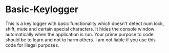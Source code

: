 # Basic-Keylogger
This is a key logger with basic functionality which doesn't detect num lock, shift, mute and certain special characters. It hides the console window automatically when the application is run. Your prime purpose to code should be to learn and not to harm others. I am not liable if you use this code for illegal purposes.
